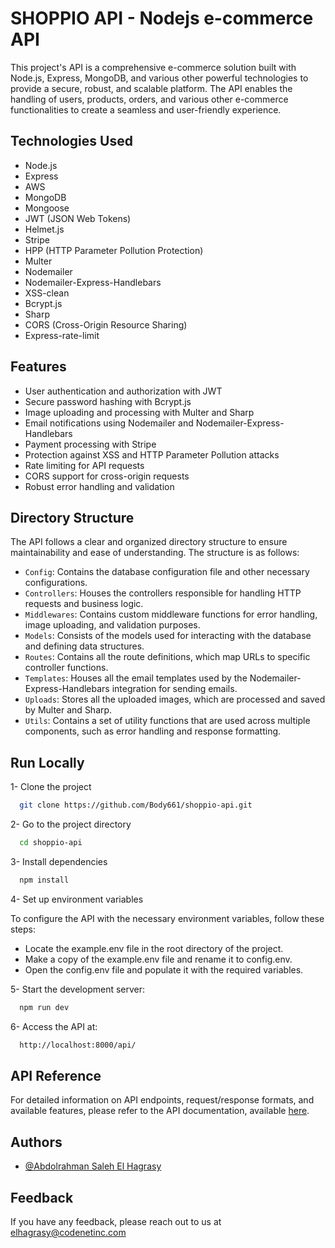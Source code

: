 # SHOPPIO API - Nodejs e-commerce API

This project's API is a comprehensive e-commerce solution built with Node.js, Express, MongoDB, and various other powerful technologies to provide a secure, robust, and scalable platform. The API enables the handling of users, products, orders, and various other e-commerce functionalities to create a seamless and user-friendly experience.

## Technologies Used
- Node.js
- Express
- AWS
- MongoDB
- Mongoose
- JWT (JSON Web Tokens)
- Helmet.js
- Stripe
- HPP (HTTP Parameter Pollution Protection)
- Multer
- Nodemailer
- Nodemailer-Express-Handlebars
- XSS-clean
- Bcrypt.js
- Sharp
- CORS (Cross-Origin Resource Sharing)
- Express-rate-limit

## Features
- User authentication and authorization with JWT
- Secure password hashing with Bcrypt.js
- Image uploading and processing with Multer and Sharp
- Email notifications using Nodemailer and Nodemailer-Express-Handlebars
- Payment processing with Stripe
- Protection against XSS and HTTP Parameter Pollution attacks
- Rate limiting for API requests
- CORS support for cross-origin requests
- Robust error handling and validation

## Directory Structure
The API follows a clear and organized directory structure to ensure maintainability and ease of understanding. The structure is as follows:

- `Config`: Contains the database configuration file and other necessary configurations.
- `Controllers`: Houses the controllers responsible for handling HTTP requests and business logic.
- `Middlewares`: Contains custom middleware functions for error handling, image uploading, and validation purposes.
- `Models`: Consists of the models used for interacting with the database and defining data structures.
- `Routes`: Contains all the route definitions, which map URLs to specific controller functions.
- `Templates`: Houses all the email templates used by the Nodemailer-Express-Handlebars integration for sending emails.
- `Uploads`: Stores all the uploaded images, which are processed and saved by Multer and Sharp.
- `Utils`: Contains a set of utility functions that are used across multiple components, such as error handling and response formatting.
## Run Locally

1- Clone the project

```bash
  git clone https://github.com/Body661/shoppio-api.git
```

2- Go to the project directory

```bash
  cd shoppio-api
```

3- Install dependencies

```bash
  npm install
```

4- Set up environment variables

To configure the API with the necessary environment variables, follow these steps:

- Locate the example.env file in the root directory of the project.
- Make a copy of the example.env file and rename it to config.env.
- Open the config.env file and populate it with the required variables.

5- Start the development server:

```bash
  npm run dev
```

6- Access the API at:

```bash
  http://localhost:8000/api/
```
## API Reference

For detailed information on API endpoints, request/response formats, and available features, please refer to the API documentation, available [here](https://documenter.getpostman.com/view/24970774/2s93eR5vuu#2cda6e05-3dad-4adb-b96e-4b8bf94e0e16).
## Authors

- [@Abdolrahman Saleh El Hagrasy](https://www.github.com/body661)


## Feedback

If you have any feedback, please reach out to us at elhagrasy@codenetinc.com

